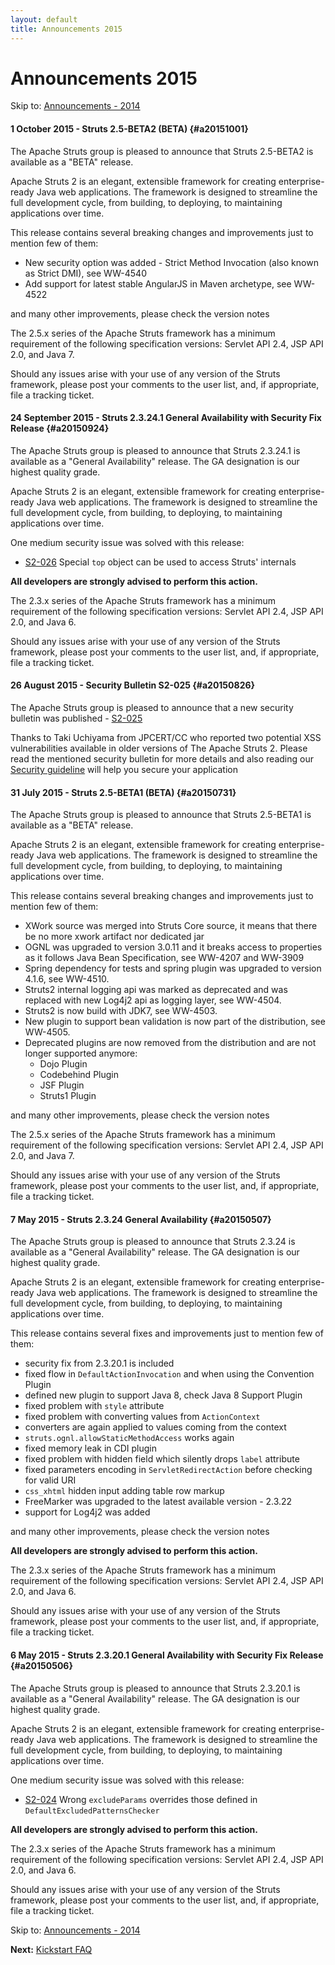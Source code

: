 ```yaml
---
layout: default
title: Announcements 2015
---
```


# Announcements 2015

<p class="pull-right">
  Skip to: <a href="announce-2014.html">Announcements - 2014</a>
</p>

#### 1 October 2015 - Struts 2.5-BETA2 (BETA) {#a20151001}

The Apache Struts group is pleased to announce that Struts 2.5-BETA2 is available as a "BETA" release.

Apache Struts 2 is an elegant, extensible framework for creating enterprise-ready Java web applications.
The framework is designed to streamline the full development cycle, from building, to deploying,
to maintaining applications over time.

This release contains several breaking changes and improvements just to mention few of them:

 - New security option was added - Strict Method Invocation (also known as Strict DMI), see WW-4540
 - Add support for latest stable AngularJS in Maven archetype, see WW-4522   

and many other improvements, please check the version notes

The 2.5.x series of the Apache Struts framework has a minimum requirement of the following specification versions:
Servlet API 2.4, JSP API 2.0, and Java 7.

Should any issues arise with your use of any version of the Struts framework, please post your comments 
to the user list, and, if appropriate, file a tracking ticket.

#### 24 September 2015 - Struts 2.3.24.1 General Availability with Security Fix Release {#a20150924}

The Apache Struts group is pleased to announce that Struts 2.3.24.1 is available as a "General Availability"
release. The GA designation is our highest quality grade.

Apache Struts 2 is an elegant, extensible framework for creating enterprise-ready Java web applications.
The framework is designed to streamline the full development cycle, from building, to deploying,
to maintaining applications over time.

One medium security issue was solved with this release:

  - [S2-026](/docs/s2-026)
    Special `top` object can be used to access Struts' internals

**All developers are strongly advised to perform this action.**

The 2.3.x series of the Apache Struts framework has a minimum requirement of the following specification versions:
Servlet API 2.4, JSP API 2.0, and Java 6.

Should any issues arise with your use of any version of the Struts framework,
please post your comments to the user list, and, if appropriate, file a tracking ticket.

#### 26 August 2015 - Security Bulletin S2-025 {#a20150826}

The Apache Struts group is pleased to announce that a new security bulletin was published - 
[S2-025](/docs/s2-025)

Thanks to Taki Uchiyama from JPCERT/CC who reported two potential XSS vulnerabilities available 
in older versions of The Apache Struts 2. Please read the mentioned security bulletin for more details
and also reading our [Security guideline](security/index) will help you secure your application 

#### 31 July 2015 - Struts 2.5-BETA1 (BETA) {#a20150731}

The Apache Struts group is pleased to announce that Struts 2.5-BETA1 is available as a "BETA"
release.

Apache Struts 2 is an elegant, extensible framework for creating enterprise-ready Java web applications.
The framework is designed to streamline the full development cycle, from building, to deploying,
to maintaining applications over time.

This release contains several breaking changes and improvements just to mention few of them:

 - XWork source was merged into Struts Core source, it means that there be no more xwork artifact nor dedicated jar
 - OGNL was upgraded to version 3.0.11 and it breaks access to properties as it follows Java Bean Specification, see WW-4207 and WW-3909
 - Spring dependency for tests and spring plugin was upgraded to version 4.1.6, see WW-4510.
 - Struts2 internal logging api was marked as deprecated and was replaced with new Log4j2 api as logging layer, see WW-4504.
 - Struts2 is now build with JDK7, see WW-4503.
 - New plugin to support bean validation is now part of the distribution, see WW-4505.
 - Deprecated plugins are now removed from the distribution and are not longer supported anymore:
   - Dojo Plugin
   - Codebehind Plugin
   - JSF Plugin
   - Struts1 Plugin

and many other improvements, please check the version notes

The 2.5.x series of the Apache Struts framework has a minimum requirement of the following specification versions:
Servlet API 2.4, JSP API 2.0, and Java 7.

Should any issues arise with your use of any version of the Struts framework,
please post your comments to the user list, and, if appropriate, file a tracking ticket.

#### 7 May 2015 - Struts 2.3.24 General Availability {#a20150507}

The Apache Struts group is pleased to announce that Struts 2.3.24 is available as a "General Availability"
release. The GA designation is our highest quality grade.

Apache Struts 2 is an elegant, extensible framework for creating enterprise-ready Java web applications.
The framework is designed to streamline the full development cycle, from building, to deploying,
to maintaining applications over time.

This release contains several fixes and improvements just to mention few of them:

 - security fix from 2.3.20.1 is included
 - fixed flow in `DefaultActionInvocation` and when using the Convention Plugin
 - defined new plugin to support Java 8, check Java 8 Support Plugin
 - fixed problem with `style` attribute
 - fixed problem with converting values from `ActionContext`
 - converters are again applied to values coming from the context
 - `struts.ognl.allowStaticMethodAccess` works again
 - fixed memory leak in CDI plugin
 - fixed problem with hidden field which silently drops `label` attribute
 - fixed parameters encoding in `ServletRedirectAction` before checking for valid URI
 - `css_xhtml` hidden input adding table row markup
 - FreeMarker was upgraded to the latest available version - 2.3.22
 - support for Log4j2 was added

and many other improvements, please check the version notes

**All developers are strongly advised to perform this action.**

The 2.3.x series of the Apache Struts framework has a minimum requirement of the following specification versions:
Servlet API 2.4, JSP API 2.0, and Java 6.

Should any issues arise with your use of any version of the Struts framework,
please post your comments to the user list, and, if appropriate, file a tracking ticket.

#### 6 May 2015 - Struts 2.3.20.1 General Availability with Security Fix Release {#a20150506}

The Apache Struts group is pleased to announce that Struts 2.3.20.1 is available as a "General Availability"
release. The GA designation is our highest quality grade.

Apache Struts 2 is an elegant, extensible framework for creating enterprise-ready Java web applications.
The framework is designed to streamline the full development cycle, from building, to deploying,
to maintaining applications over time.

One medium security issue was solved with this release:

  - [S2-024](/docs/s2-024)
    Wrong `excludeParams` overrides those defined in `DefaultExcludedPatternsChecker`

**All developers are strongly advised to perform this action.**

The 2.3.x series of the Apache Struts framework has a minimum requirement of the following specification versions:
Servlet API 2.4, JSP API 2.0, and Java 6.

Should any issues arise with your use of any version of the Struts framework,
please post your comments to the user list, and, if appropriate, file a tracking ticket.

<p class="pull-right">
  Skip to: <a href="announce-2014.html">Announcements - 2014</a>
</p>

<p class="pull-left">
  <strong>Next:</strong>
  <a href="kickstart.html">Kickstart FAQ</a>
</p>
